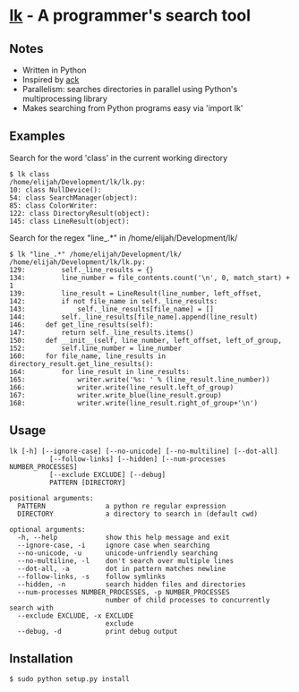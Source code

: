 [lk](http://github.com/elijahr/lk/) - A programmer's search tool
==================================================

Notes
-----
- Written in Python
- Inspired by [ack](http://betterthangrep.com/)
- Parallelism: searches directories in parallel using Python's multiprocessing library
- Makes searching from Python programs easy via 'import lk'

Examples
-------
Search for the word 'class' in the current working directory

    $ lk class
    /home/elijah/Development/lk/lk.py:
    10: class NullDevice():
    54: class SearchManager(object):
    85: class ColorWriter:
    122: class DirectoryResult(object):
    145: class LineResult(object):

Search for the regex "line_.*" in /home/elijah/Development/lk/

    $ lk "line_.*" /home/elijah/Development/lk/
    /home/elijah/Development/lk/lk.py:
    129:         self._line_results = {}
    134:         line_number = file_contents.count('\n', 0, match_start) + 1
    139:         line_result = LineResult(line_number, left_offset,
    142:         if not file_name in self._line_results:
    143:             self._line_results[file_name] = []
    144:         self._line_results[file_name].append(line_result)
    146:     def get_line_results(self):
    147:         return self._line_results.items()
    150:     def __init__(self, line_number, left_offset, left_of_group,
    152:         self.line_number = line_number
    160:     for file_name, line_results in directory_result.get_line_results():
    164:         for line_result in line_results:
    165:             writer.write('%s: ' % (line_result.line_number))
    166:             writer.write(line_result.left_of_group)
    167:             writer.write_blue(line_result.group)
    168:             writer.write(line_result.right_of_group+'\n')

Usage
-----
    lk [-h] [--ignore-case] [--no-unicode] [--no-multiline] [--dot-all]
              [--follow-links] [--hidden] [--num-processes NUMBER_PROCESSES]
              [--exclude EXCLUDE] [--debug]
              PATTERN [DIRECTORY]

    positional arguments:
      PATTERN               a python re regular expression
      DIRECTORY             a directory to search in (default cwd)

    optional arguments:
      -h, --help            show this help message and exit
      --ignore-case, -i     ignore case when searching
      --no-unicode, -u      unicode-unfriendly searching
      --no-multiline, -l    don't search over multiple lines
      --dot-all, -a         dot in pattern matches newline
      --follow-links, -s    follow symlinks
      --hidden, -n          search hidden files and directories
      --num-processes NUMBER_PROCESSES, -p NUMBER_PROCESSES
                            number of child processes to concurrently search with
      --exclude EXCLUDE, -x EXCLUDE
                            exclude
      --debug, -d           print debug output

Installation
------------
    $ sudo python setup.py install
